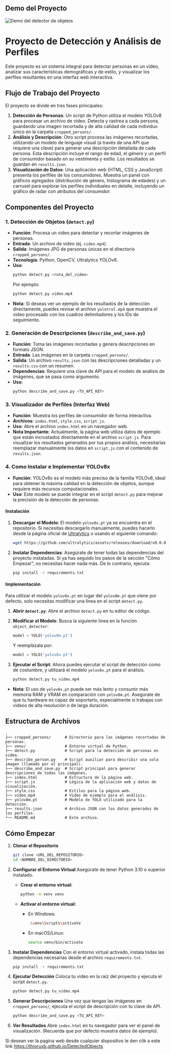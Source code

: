 ##  Demo del Proyecto

![Demo del detector de objetos](gif/yolotrol.gif)
# Proyecto de Detección y Análisis de Perfiles

Este proyecto es un sistema integral para detectar personas en un video, analizar sus características demográficas y de estilo, y visualizar los perfiles resultantes en una interfaz web interactiva.

## Flujo de Trabajo del Proyecto

El proyecto se divide en tres fases principales:

1.  **Detección de Personas**: Un script de Python utiliza el modelo YOLOv8 para procesar un archivo de video. Detecta y rastrea a cada persona, guardando una imagen recortada y de alta calidad de cada individuo único en la carpeta `cropped_persons/`.
2.  **Análisis y Descripción**: Otro script procesa las imágenes recortadas, utilizando un modelo de lenguaje visual (a través de una API que requiere una clave) para generar una descripción detallada de cada persona. Esta descripción incluye el rango de edad, el género y un perfil de consumidor basado en su vestimenta y estilo. Los resultados se guardan en `results.json`.
3.  **Visualización de Datos**: Una aplicación web (HTML, CSS y JavaScript) presenta los perfiles de los consumidores. Muestra un panel con gráficos agregados (distribución de género, histograma de edades) y un carrusel para explorar los perfiles individuales en detalle, incluyendo un gráfico de radar con atributos del consumidor.

## Componentes del Proyecto

### 1. Detección de Objetos (`detect.py`)

-   **Función**: Procesa un video para detectar y recortar imágenes de personas.
-   **Entrada**: Un archivo de video (ej. `video.mp4`).
-   **Salida**: Imágenes JPG de personas únicas en el directorio `cropped_persons/`.
-   **Tecnología**: Python, OpenCV, Ultralytics YOLOv8.
-   **Uso**:
    ```bash
    python detect.py <ruta_del_video>
    ```
    Por ejemplo:
    ```bash
    python detect.py video.mp4
    ```
-   **Nota**: Si deseas ver un ejemplo de los resultados de la detección directamente, puedes revisar el archivo `yolotrol.mp4` que muestra el video procesado con los cuadros delimitadores y los IDs de seguimiento.

### 2. Generación de Descripciones (`describe_and_save.py`)

-   **Función**: Toma las imágenes recortadas y genera descripciones en formato JSON.
-   **Entrada**: Las imágenes en la carpeta `cropped_persons/`.
-   **Salida**: Un archivo `results.json` con las descripciones detalladas y un `results.csv` con un resumen.
-   **Dependencias**: Requiere una clave de API para el modelo de análisis de imágenes, que se pasa como argumento.
-   **Uso**:
    ```bash
    python describe_and_save.py <TU_API_KEY>
    ```

### 3. Visualizador de Perfiles (Interfaz Web)

-   **Función**: Muestra los perfiles de consumidor de forma interactiva.
-   **Archivos**: `index.html`, `style.css`, `script.js`.
-   **Uso**: Abre el archivo `index.html` en un navegador web.
-   **Nota Importante**: Actualmente, la página web utiliza datos de ejemplo que están incrustados directamente en el archivo `script.js`. Para visualizar los resultados generados por tus propios análisis, necesitarías reemplazar manualmente los datos en `script.js` con el contenido de `results.json`.

### 4. Como Instalar e Implementar YOLOv8x

-   **Función**: YOLOv8x es el modelo más preciso de la familia YOLOv8, ideal para obtener la máxima calidad en la detección de objetos, aunque requiere más recursos computacionales.
-   **Uso**: Este modelo se puede integrar en el script `detect.py` para mejorar la precisión de la detección de personas.

#### Instalación

1.  **Descargar el Modelo**:
    El modelo `yolov8x.pt` ya se encuentra en el repositorio. Si necesitas descargarlo manualmente, puedes hacerlo desde la página oficial de [Ultralytics](https://ultralytics.com/yolo) o usando el siguiente comando:
    ```bash
    wget https://github.com/ultralytics/assets/releases/download/v0.0.0/yolov8x.pt
    ```

2.  **Instalar Dependencias**:
    Asegúrate de tener todas las dependencias del proyecto instaladas. Si ya has seguido los pasos de la sección "Cómo Empezar", no necesitas hacer nada más. De lo contrario, ejecuta:
    ```bash
    pip install -r requirements.txt
    ```

#### Implementación

Para utilizar el modelo `yolov8x.pt` en lugar del `yolov8m.pt` que viene por defecto, solo necesitas modificar una línea en el script `detect.py`.

1.  **Abrir `detect.py`**:
    Abre el archivo `detect.py` en tu editor de código.

2.  **Modificar el Modelo**:
    Busca la siguiente línea en la función `object_detector`:
    ```python
    model = YOLO('yolov8m.pt')
    ```
    Y reemplázala por:
    ```python
    model = YOLO('yolov8x.pt')
    ```

3.  **Ejecutar el Script**:
    Ahora puedes ejecutar el script de detección como de costumbre, y utilizará el modelo `yolov8x.pt` para el análisis.
    ```bash
    python detect.py tu_video.mp4
    ```

-   **Nota**: El uso de `yolov8x.pt` puede ser más lento y consumir más memoria RAM y VRAM en comparación con `yolov8m.pt`. Asegúrate de que tu hardware es capaz de soportarlo, especialmente si trabajas con videos de alta resolución o de larga duración.

## Estructura de Archivos

```
.
├── cropped_persons/      # Directorio para las imágenes recortadas de personas.
├── venv/                 # Entorno virtual de Python.
├── detect.py             # Script para la detección de personas en video.
├── describe_person.py    # Script auxiliar para describir una sola imagen (llamado por el principal).
├── describe_and_save.py  # Script principal para generar descripciones de todas las imágenes.
├── index.html            # Estructura de la página web.
├── script.js             # Lógica de la aplicación web y datos de visualización.
├── style.css             # Estilos para la página web.
├── video.mp4             # Video de ejemplo para el análisis.
├── yolov8m.pt            # Modelo de YOLO utilizado para la detección.
├── results.json          # Archivo JSON con los datos generados de los perfiles.
└── README.md             # Este archivo.
```

## Cómo Empezar

1.  **Clonar el Repositorio**
    ```bash
    git clone <URL_DEL_REPOSITORIO>
    cd <NOMBRE_DEL_DIRECTORIO>
    ```

2.  **Configurar el Entorno Virtual**
    Asegúrate de tener Python 3.10 o superior instalado.

    *   **Crear el entorno virtual:**
        ```bash
        python -m venv venv
        ```

    *   **Activar el entorno virtual:**
        *   En Windows:
            ```bash
            .\venv\Scripts\activate
            ```
        *   En macOS/Linux:
            ```bash
            source venv/bin/activate
            ```

3.  **Instalar Dependencias**
    Con el entorno virtual activado, instala todas las dependencias necesarias desde el archivo `requirements.txt`.
    ```bash
    pip install -r requirements.txt
    ```

4.  **Ejecutar Detección**
    Coloca tu video en la raíz del proyecto y ejecuta el script `detect.py`.
    ```bash
    python detect.py tu_video.mp4
    ```

5.  **Generar Descripciones**
    Una vez que tengas las imágenes en `cropped_persons/`, ejecuta el script de descripción con tu clave de API.
    ```bash
    python describe_and_save.py <TU_API_KEY>
    ```

6.  **Ver Resultados**
    Abre `index.html` en tu navegador para ver el panel de visualización. (Recuerda que por defecto muestra datos de ejemplo).

Si desean ver la pagina web desde cualquier dispositivo le den clik a este link https://thioruxb.github.io/DetectedObjects
